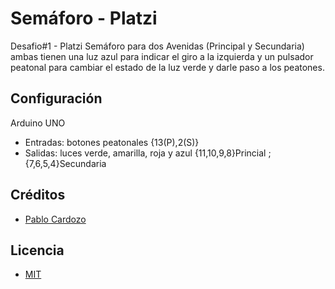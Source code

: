 # Semáforo - Platzi
Desafio#1 - Platzi
Semáforo para dos Avenidas (Principal y Secundaria) ambas tienen una luz azul para indicar el giro a la izquierda y un pulsador peatonal para cambiar el estado de la luz verde y darle paso a los peatones.

##	Configuración
Arduino UNO
- Entradas:
	botones peatonales {13(P),2(S)} 
- Salidas: 
	luces verde, amarilla, roja y azul 
	{11,10,9,8}Princial ; {7,6,5,4}Secundaria

## Créditos
- [Pablo Cardozo](https://twitter.com/@Pablocyc)

## Licencia

- [MIT](https://opensource.org/licenses/MIT)